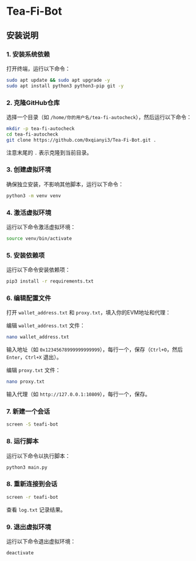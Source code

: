 # Tea-Fi-Bot

## 安装说明

### 1. 安装系统依赖

打开终端，运行以下命令：

```bash
sudo apt update && sudo apt upgrade -y
sudo apt install python3 python3-pip git -y
```

### 2. 克隆GitHub仓库

选择一个目录（如 `/home/你的用户名/tea-fi-autocheck`），然后运行以下命令：

```bash
mkdir -p tea-fi-autocheck
cd tea-fi-autocheck
git clone https://github.com/0xqianyi3/Tea-Fi-Bot.git .
```

注意末尾的 `.` 表示克隆到当前目录。

### 3. 创建虚拟环境

确保独立安装，不影响其他脚本，运行以下命令：

```bash
python3 -m venv venv
```

### 4. 激活虚拟环境

运行以下命令激活虚拟环境：

```bash
source venv/bin/activate
```

### 5. 安装依赖项

运行以下命令安装依赖项：

```bash
pip3 install -r requirements.txt
```

### 6. 编辑配置文件

打开 `wallet_address.txt` 和 `proxy.txt`，填入你的EVM地址和代理：

编辑 `wallet_address.txt` 文件：

```bash
nano wallet_address.txt
```

输入地址（如 `0x12345678999999999999`），每行一个，保存（`Ctrl+O`，然后 `Enter`，`Ctrl+X` 退出）。

编辑 `proxy.txt` 文件：

```bash
nano proxy.txt
```

输入代理（如 `http://127.0.0.1:10809`），每行一个，保存。

### 7. 新建一个会话

```bash
screen -S teafi-bot
```

### 8. 运行脚本

运行以下命令以执行脚本：

```bash
python3 main.py
```
### 8. 重新连接到会话

```bash
screen -r teafi-bot
```

查看 `log.txt` 记录结果。

### 9. 退出虚拟环境

运行以下命令退出虚拟环境：

```bash
deactivate
```
